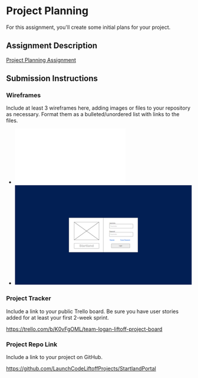 # Project Planning
For this assignment, you'll create some initial plans for your project.

## Assignment Description
[Project Planning Assignment](https://education.launchcode.org/liftoff/modules/assignments/project-planning)

## Submission Instructions

### Wireframes

Include at least 3 wireframes here, adding images or files to your repository as necessary. Format them as a bulleted/unordered list with links to the files.

* ![My PDF wireframes](P3-Project_Planning\wireframe_images\StartlandPortal-wireframes.pdf)
* ![Chris C's Login Wireframe](P3-Project_Planning\wireframe_images\Chris-c_login-wireframe.PNG)

### Project Tracker

Include a link to your public Trello board. Be sure you have user stories added for at least your first 2-week sprint.

https://trello.com/b/K0vFgOML/team-logan-liftoff-project-board

### Project Repo Link

Include a link to your project on GitHub.

https://github.com/LaunchCodeLiftoffProjects/StartlandPortal
